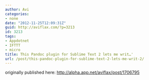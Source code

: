 ```yaml
---
author: Avi
categories:
- none
date: "2012-11-25T12:09:31Z"
guid: http://aviflax.com/?p=3213
id: 3213
tags:
- Appdotnet
- IFTTT
- micro
title: This Pandoc plugin for Sublime Text 2 lets me writ…'
url: /post/this-pandoc-plugin-for-sublime-text-2-lets-me-writ-2/
---
```

originally published here: http://alpha.app.net/aviflax/post/1706795